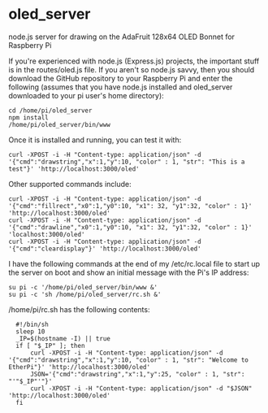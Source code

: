 # oled_server
node.js server for drawing on the AdaFruit 128x64 OLED Bonnet for Raspberry Pi

If you're experienced with node.js (Express.js) projects, the important stuff is in the routes/oled.js file. 
If you aren't so node.js savvy, then you should download the GitHub repository to your Raspberry Pi and enter 
the following (assumes that you have node.js installed and oled_server downloaded to your pi user's home directory):

```
cd /home/pi/oled_server
npm install
/home/pi/oled_server/bin/www
```

Once it is installed and running, you can test it with:

`curl -XPOST -i -H "Content-type: application/json" -d '{"cmd":"drawstring","x":1,"y":10, "color" : 1, "str": "This is a test"}' 'http://localhost:3000/oled'`

Other supported commands include:

```
curl -XPOST -i -H "Content-type: application/json" -d '{"cmd":"fillrect","x0":1,"y0":10, "x1": 32, "y1":32, "color" : 1}' 'http://localhost:3000/oled'
curl -XPOST -i -H "Content-type: application/json" -d '{"cmd":"drawline","x0":1,"y0":10, "x1": 32, "y1":32, "color" : 1}' 'localhost:3000/oled'
curl -XPOST -i -H "Content-type: application/json" -d '{"cmd":"cleardisplay"}' 'http://localhost:3000/oled'
```

I have the following commands at the end of my /etc/rc.local file to start up the server on boot and show an initial message with the Pi's IP address:
```
su pi -c '/home/pi/oled_server/bin/www &'
su pi -c 'sh /home/pi/oled_server/rc.sh &'
```
/home/pi/rc.sh has the following contents:

```
  #!/bin/sh
  sleep 10
  _IP=$(hostname -I) || true
  if [ "$_IP" ]; then
      curl -XPOST -i -H "Content-type: application/json" -d '{"cmd":"drawstring","x":1,"y":10, "color" : 1, "str": "Welcome to EtherPi"}' 'http://localhost:3000/oled'
      JSON='{"cmd":"drawstring","x":1,"y":25, "color" : 1, "str": "'"$_IP"'"}'
      curl -XPOST -i -H "Content-type: application/json" -d "$JSON" 'http://localhost:3000/oled'
  fi
```